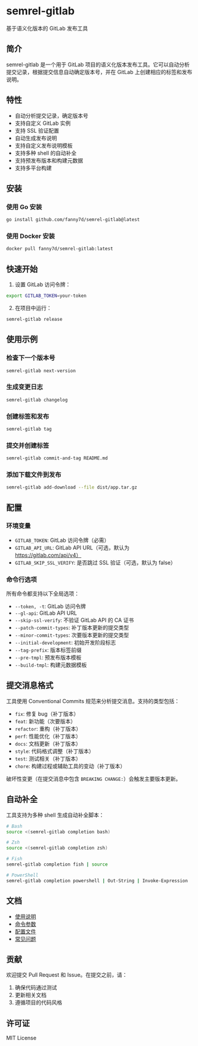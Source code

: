 # semrel-gitlab

基于语义化版本的 GitLab 发布工具

## 简介

semrel-gitlab 是一个用于 GitLab 项目的语义化版本发布工具。它可以自动分析提交记录，根据提交信息自动确定版本号，并在 GitLab 上创建相应的标签和发布说明。

## 特性

- 自动分析提交记录，确定版本号
- 支持自定义 GitLab 实例
- 支持 SSL 验证配置
- 自动生成发布说明
- 支持自定义发布说明模板
- 支持多种 shell 的自动补全
- 支持预发布版本和构建元数据
- 支持多平台构建

## 安装

### 使用 Go 安装

```bash
go install github.com/fanny7d/semrel-gitlab@latest
```

### 使用 Docker 安装

```bash
docker pull fanny7d/semrel-gitlab:latest
```

## 快速开始

1. 设置 GitLab 访问令牌：

```bash
export GITLAB_TOKEN=your-token
```

2. 在项目中运行：

```bash
semrel-gitlab release
```

## 使用示例

### 检查下一个版本号

```bash
semrel-gitlab next-version
```

### 生成变更日志

```bash
semrel-gitlab changelog
```

### 创建标签和发布

```bash
semrel-gitlab tag
```

### 提交并创建标签

```bash
semrel-gitlab commit-and-tag README.md
```

### 添加下载文件到发布

```bash
semrel-gitlab add-download --file dist/app.tar.gz
```

## 配置

### 环境变量

- `GITLAB_TOKEN`: GitLab 访问令牌（必需）
- `GITLAB_API_URL`: GitLab API URL（可选，默认为 https://gitlab.com/api/v4）
- `GITLAB_SKIP_SSL_VERIFY`: 是否跳过 SSL 验证（可选，默认为 false）

### 命令行选项

所有命令都支持以下全局选项：

- `--token, -t`: GitLab 访问令牌
- `--gl-api`: GitLab API URL
- `--skip-ssl-verify`: 不验证 GitLab API 的 CA 证书
- `--patch-commit-types`: 补丁版本更新的提交类型
- `--minor-commit-types`: 次要版本更新的提交类型
- `--initial-development`: 初始开发阶段标志
- `--tag-prefix`: 版本标签前缀
- `--pre-tmpl`: 预发布版本模板
- `--build-tmpl`: 构建元数据模板

## 提交消息格式

工具使用 Conventional Commits 规范来分析提交消息。支持的类型包括：

- `fix`: 修复 bug（补丁版本）
- `feat`: 新功能（次要版本）
- `refactor`: 重构（补丁版本）
- `perf`: 性能优化（补丁版本）
- `docs`: 文档更新（补丁版本）
- `style`: 代码格式调整（补丁版本）
- `test`: 测试相关（补丁版本）
- `chore`: 构建过程或辅助工具的变动（补丁版本）

破坏性变更（在提交消息中包含 `BREAKING CHANGE:`）会触发主要版本更新。

## 自动补全

工具支持为多种 shell 生成自动补全脚本：

```bash
# Bash
source <(semrel-gitlab completion bash)

# Zsh
source <(semrel-gitlab completion zsh)

# Fish
semrel-gitlab completion fish | source

# PowerShell
semrel-gitlab completion powershell | Out-String | Invoke-Expression
```

## 文档

- [使用说明](docs/usage.md)
- [命令参数](docs/commands.md)
- [配置文件](docs/config.md)
- [常见问题](docs/faq.md)

## 贡献

欢迎提交 Pull Request 和 Issue。在提交之前，请：

1. 确保代码通过测试
2. 更新相关文档
3. 遵循项目的代码风格

## 许可证

MIT License